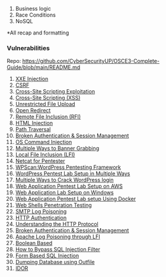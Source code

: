 1. Business logic
2. Race Conditions
3. NoSQL 

*All recap and formatting

### Vulnerabilities 
Repo: https://github.com/CyberSecurityUP/OSCE3-Complete-Guide/blob/main/README.md

1. [XXE Injection](https://www.hackingarticles.in/comprehensive-guide-on-xxe-injection/)
2. [CSRF](https://www.hackingarticles.in/understanding-the-csrf-vulnerability-a-beginners-guide/)
3. [Cross-Site Scripting Exploitation](https://www.hackingarticles.in/cross-site-scripting-exploitation/)
4. [Cross-Site Scripting (XSS)](https://www.hackingarticles.in/comprehensive-guide-on-cross-site-scripting-xss/)
5. [Unrestricted File Upload](https://www.hackingarticles.in/comprehensive-guide-on-unrestricted-file-upload/)
6. [Open Redirect](https://www.hackingarticles.in/comprehensive-guide-on-open-redirect/)
7. [Remote File Inclusion (RFI)](https://www.hackingarticles.in/comprehensive-guide-to-remote-file-inclusion-rfi/)
8. [HTML Injection](https://www.hackingarticles.in/comprehensive-guide-on-html-injection/)
9. [Path Traversal](https://www.hackingarticles.in/comprehensive-guide-on-path-traversal/)
10. [Broken Authentication & Session Management](https://www.hackingarticles.in/comprehensive-guide-on-broken-authentication-session-management/)
11. [OS Command Injection](https://www.hackingarticles.in/comprehensive-guide-on-os-command-injection/)
12. [Multiple Ways to Banner Grabbing](https://www.hackingarticles.in/multiple-ways-to-banner-grabbing/)
13. [Local File Inclusion (LFI)](https://www.hackingarticles.in/comprehensive-guide-to-local-file-inclusion/)
14. [Netcat for Pentester](https://www.hackingarticles.in/netcat-for-pentester/)
15. [WPScan:WordPress Pentesting Framework](https://www.hackingarticles.in/wpscanwordpress-pentesting-framework/)
16. [WordPress Pentest Lab Setup in Multiple Ways](https://www.hackingarticles.in/wordpress-pentest-lab-setup-in-multiple-ways/)
17. [Multiple Ways to Crack WordPress login](https://www.hackingarticles.in/multiple-ways-to-crack-wordpress-login/)
18. [Web Application Pentest Lab Setup on AWS](https://www.hackingarticles.in/web-application-pentest-lab-setup-on-aws)
19. [Web Application Lab Setup on Windows](https://www.hackingarticles.in/web-application-lab-setup-on-windows/)
20. [Web Application Pentest Lab setup Using Docker](https://www.hackingarticles.in/web-application-pentest-lab-setup-using-docker/)
21. [Web Shells Penetration Testing](https://www.hackingarticles.in/web-shells-penetration-testing/)
22. [SMTP Log Poisoning](https://www.hackingarticles.in/smtp-log-poisioning-through-lfi-to-remote-code-exceution/)
23. [HTTP Authentication](https://www.hackingarticles.in/multiple-ways-to-exploiting-http-authentication/)
24. [Understanding the HTTP Protocol](https://www.hackingarticles.in/understanding-http-protocol/)
25. [Broken Authentication & Session Management](https://www.hackingarticles.in/comprehensive-guide-on-broken-authentication-session-management/)
26. [Apache Log Poisoning through LFI](https://www.hackingarticles.in/apache-log-poisoning-through-lfi/)
27. [Boolean Based](https://www.hackingarticles.in/beginner-guide-sql-injection-boolean-based-part-2/)
28. [How to Bypass SQL Injection Filter](https://www.hackingarticles.in/bypass-filter-sql-injection-manually/)
29. [Form Based SQL Injection](https://www.hackingarticles.in/form-based-sql-injection-manually/)
30. [Dumping Database using Outfile](https://www.hackingarticles.in/dumping-database-using-outfile/)
31. [IDOR](https://www.hackingarticles.in/beginner-guide-insecure-direct-object-references/)